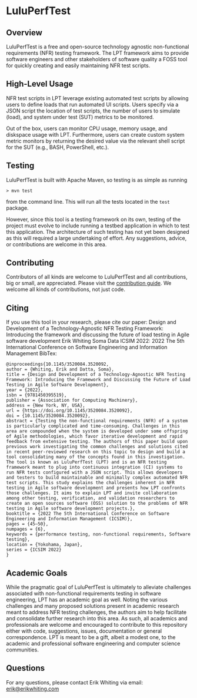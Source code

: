 # LuluPerfTest

## Overview
LuluPerfTest is a free and open-source technology agnostic non-functional requirements (NFR) testing framework.
The LPT framework aims to provide software engineers and other stakeholders of software quality a FOSS tool
for quickly creating and easily maintaining NFR test scripts.

## High-Level Usage
NFR test scripts in LPT leverage existing automated test scripts by allowing users to define loads
that run automated UI scripts. Users specify via a JSON script the location of test scripts, the number of
users to simulate (load), and system under test (SUT) metrics to be monitored.

Out of the box, users can monitor CPU usage, memory usage, and diskspace usage with LPT. Furthermore,
users can create custom system metric monitors by returning the desired value via the relevant shell
script for the SUT (e.g., BASH, PowerShell, etc.).

## Testing
LuluPerfTest is built with Apache Maven, so testing is as simple as running
```shell script
> mvn test
```
from the command line. This will run all the tests located in the `test` package.

However, since this tool is a testing framework on its own, testing of the project
must evolve to include running a testbed application in which to test this application. The architecture of such
testing has not yet been designed as this will required a large undertaking of effort. Any suggestions, advice, or
contributions are welcome in this area.

## Contributing
Contributors of all kinds are welcome to LuluPerfTest and all contributions, big or small, are appreciated.
Please visit the [contribution guide](CONTRIBUTING.md). We welcome all kinds of contributions, not just code.

## Citing
If you use this tool in your research, please cite our paper:
Design and Development of a Technology-Agnostic NFR Testing Framework: Introducing the framework and discussing the future of load testing in Agile software development
Erik Whiting
Soma Data
ICSIM 2022: 2022 The 5th International Conference on Software Engineering and Information Management
BibTex:
```
@inproceedings{10.1145/3520084.3520092,
author = {Whiting, Erik and Datta, Soma},
title = {Design and Development of a Technology-Agnostic NFR Testing Framework: Introducing the Framework and Discussing the Future of Load Testing in Agile Software Development},
year = {2022},
isbn = {9781450395519},
publisher = {Association for Computing Machinery},
address = {New York, NY, USA},
url = {https://doi.org/10.1145/3520084.3520092},
doi = {10.1145/3520084.3520092},
abstract = {Testing the non-functional requirements (NFR) of a system is particularly complicated and time-consuming. Challenges in this area are compounded when the system is developed under some offspring of Agile methodologies, which favor iterative development and rapid feedback from extensive testing. The authors of this paper build upon previous work investigating the common challenges and solutions cited in recent peer-reviewed research on this topic to design and build a tool consolidating many of the concepts found in this investigation. The tool is known as LuluPerfTest (LPT) and is an NFR testing framework meant to plug into continuous integration (CI) systems to run NFR tests configured with a JSON script. This allows developers and testers to build maintainable and minimally complex automated NFR test scripts. This study explains the challenges inherent in NFR testing in Agile software development and presents how LPT confronts those challenges. It aims to explain LPT and invite collaboration among other testing, verification, and validation researchers to create an open sources software (OSS) solution to the problems of NFR testing in Agile software development projects.},
booktitle = {2022 The 5th International Conference on Software Engineering and Information Management (ICSIM)},
pages = {45–50},
numpages = {6},
keywords = {performance testing, non-functional requirements, Software testing},
location = {Yokohama, Japan},
series = {ICSIM 2022}
}
```

## Academic Goals
While the pragmatic goal of LuluPerfTest is ultimately to alleviate challenges associated with non-functional
requirements testing in software engineering, LPT has an academic goal as well. Noting the various challenges
and many proposed solutions present in academic research meant to address NFR testing challenges, the authors
aim to help facilitate and consolidate further research into this area. As such, all academics and professionals
are welcome and encouraged to contribute to this repository either with code, suggestions, issues, documentation
or general correspondence. LPT is meant to be a gift, albeit a modest one, to the academic and professional
software engineering and computer science communities.

## Questions
For any questions, please contact Erik Whiting via email: erik@erikwhiting.com
